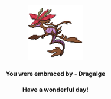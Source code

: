 <p align="center">
    <img src="https://raw.githubusercontent.com/PokeAPI/sprites/master/sprites/pokemon/691.png" width="150" height="150">
</p>
<h3 align="center">You were embraced by - <b>Dragalge</b></h3>
<h3 align="center">Have a wonderful day!</h3>
